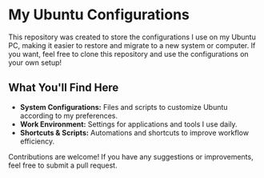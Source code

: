 # My Ubuntu Configurations

This repository was created to store the configurations I use on my Ubuntu PC, making it easier to restore and migrate to a new system or computer. If you want, feel free to clone this repository and use the configurations on your own setup!

## What You'll Find Here

- **System Configurations:** Files and scripts to customize Ubuntu according to my preferences.
- **Work Environment:** Settings for applications and tools I use daily.
- **Shortcuts & Scripts:** Automations and shortcuts to improve workflow efficiency.

Contributions are welcome! If you have any suggestions or improvements, feel free to submit a pull request.

